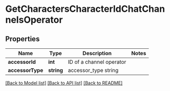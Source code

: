 # GetCharactersCharacterIdChatChannelsOperator

## Properties
Name | Type | Description | Notes
------------ | ------------- | ------------- | -------------
**accessorId** | **int** | ID of a channel operator | 
**accessorType** | **string** | accessor_type string | 

[[Back to Model list]](../README.md#documentation-for-models) [[Back to API list]](../README.md#documentation-for-api-endpoints) [[Back to README]](../README.md)


